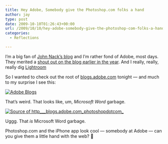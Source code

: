 ```yaml
---
title: Hey Adobe, Somebody give the Photoshop.com folks a hand
author: jay
type: post
date: 2009-10-10T01:26:43+00:00
url: /2009/10/10/hey-adobe-somebody-give-the-photoshop-com-folks-a-hand/
categories:
  - Reflections

---
```

I’m a big fan of [John Nack’s blog][1] and I’m rather fond of Adobe, most days. They merited a [shout out on the blog earlier in the year][2]. And I really, really, really dig [Lightroom][3]

So I wanted to check out the root of [blogs.adobe.com][4] tonight — and much to my surprise I see this:

[![Adobe Blogs][5]][5]

That’s weird. That looks like, um, _Microsoft Word_ garbage.

[![Source of http___blogs.adobe.com_photoshopdotcom_][6]][6]

Uggg. That _is_ Microsoft Word garbage.

Photoshop.com and the iPhone app look cool — somebody at Adobe — can you give them a little hand with the web? 🙂

 [1]: http://blogs.adobe.com/jnack/
 [2]: https://rambleon.org/2009/05/17/a-shout-out-to-adobe/
 [3]: http://blogs.adobe.com/lightroomjournal/
 [4]: http://blogs.adobe.com
 [5]: https://files.rambleon.org/images/2009/10/Adobe-Blogs.jpg
 [6]: https://files.rambleon.org/images/2009/10/Source-of-http___blogs.adobe.com_photoshopdotcom_1.jpg